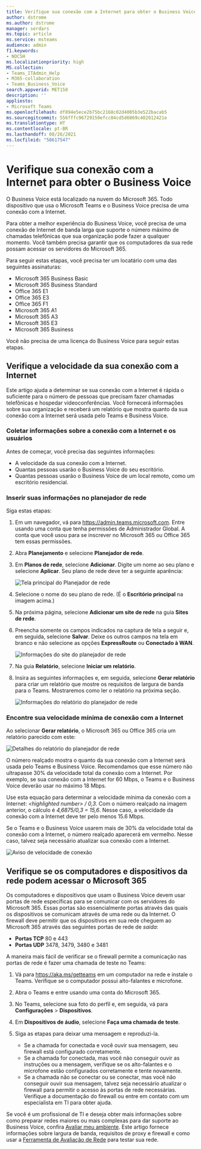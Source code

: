 ```yaml
---
title: Verifique sua conexão com a Internet para obter o Business Voice
author: dstrome
ms.author: dstrome
manager: serdars
ms.topic: article
ms.service: msteams
audience: admin
f1.keywords:
- NOCSH
ms.localizationpriority: high
MS.collection:
- Teams_ITAdmin_Help
- M365-collaboration
- Teams_Business_Voice
search.appverid: MET150
description: ''
appliesto:
- Microsoft Teams
ms.openlocfilehash: df894e5ece2b75bc2168c02d4005b3e522bacab5
ms.sourcegitcommit: 556fffc96729150efcc04cd5d6069c402012421e
ms.translationtype: HT
ms.contentlocale: pt-BR
ms.lasthandoff: 08/26/2021
ms.locfileid: "58617547"
---
```

# <a name="check-your-internet-connection-for-business-voice"></a>Verifique sua conexão com a Internet para obter o Business Voice

O Business Voice está localizado na nuvem do Microsoft 365. Todo dispositivo que usa o Microsoft Teams e o Business Voice precisa de uma conexão com a Internet.

Para obter a melhor experiência do Business Voice, você precisa de uma conexão de Internet de banda larga que suporte o número máximo de chamadas telefônicas que sua organização pode fazer a qualquer momento. Você também precisa garantir que os computadores da sua rede possam acessar os servidores do Microsoft 365.

Para seguir estas etapas, você precisa ter um locatário com uma das seguintes assinaturas:

* Microsoft 365 Business Basic
* Microsoft 365 Business Standard
* Office 365 E1
* Office 365 E3
* Office 365 F1
* Microsoft 365 A1
* Microsoft 365 A3
* Microsoft 365 E3
* Microsoft 365 Business

Você não precisa de uma licença do Business Voice para seguir estas etapas.

## <a name="check-your-internet-connection-speed"></a>Verifique a velocidade da sua conexão com a Internet

Este artigo ajuda a determinar se sua conexão com a Internet é rápida o suficiente para o número de pessoas que precisam fazer chamadas telefônicas e hospedar videoconferências. Você fornecerá informações sobre sua organização e receberá um relatório que mostra quanto da sua conexão com a Internet será usada pelo Teams e Business Voice.

### <a name="gather-information-about-your-internet-connection-and-users"></a>Coletar informações sobre a conexão com a Internet e os usuários

Antes de começar, você precisa das seguintes informações:

* A velocidade da sua conexão com a Internet.
* Quantas pessoas usarão o Business Voice do seu escritório.
* Quantas pessoas usarão o Business Voice de um local remoto, como um escritório residencial.

### <a name="enter-your-information-into-the-network-planner"></a>Inserir suas informações no planejador de rede

Siga estas etapas:

1. Em um navegador, vá para https://admin.teams.microsoft.com. Entre usando uma conta que tenha permissões de Administrador Global. A conta que você usou para se inscrever no Microsoft 365 ou Office 365 tem essas permissões.
2. Abra **Planejamento** e selecione **Planejador de rede**.
3. Em **Planos de rede**, selecione **Adicionar**. Digite um nome ao seu plano e selecione **Aplicar**. Seu plano de rede deve ter a seguinte aparência:

    ![Tela principal do Planejador de rede](../media/network-planner-main.png)
1. Selecione o nome do seu plano de rede. (É o **Escritório principal** na imagem acima.)
2. Na próxima página, selecione **Adicionar um site de rede** na guia **Sites de rede**.
3. Preencha somente os campos indicados na captura de tela a seguir e, em seguida, selecione **Salvar**. Deixe os outros campos na tela em branco e não selecione as opções **ExpressRoute** ou **Conectado à WAN**.

    ![Informações do site do planejador de rede](../media/network-planner-site-info.png)
1. Na guia **Relatório**, selecione **Iniciar um relatório**.
1. Insira as seguintes informações e, em seguida, selecione **Gerar relatório** para criar um relatório que mostre os requisitos de largura de banda para o Teams. Mostraremos como ler o relatório na próxima seção.

    ![Informações do relatório do planejador de rede](../media/network-planner-report-info.png)

### <a name="find-your-minimum-internet-connection-speed"></a>Encontre sua velocidade mínima de conexão com a Internet

Ao selecionar **Gerar relatório**, o Microsoft 365 ou Office 365 cria um relatório parecido com este:

![Detalhes do relatório do planejador de rede](../media/network-planner-report.png)

O número realçado mostra o quanto da sua conexão com a Internet será usada pelo Teams e Business Voice. Recomendamos que esse número não ultrapasse 30% da velocidade total da conexão com a Internet. Por exemplo, se sua conexão com a Internet for 60 Mbps, o Teams e o Business Voice deverão usar no máximo 18 Mbps.

Use esta equação para determinar a velocidade mínima da conexão com a Internet: *\<highlighted number> / 0,3*. Com o número realçado na imagem anterior, o cálculo é *4,6875/0,3 = 15,6*. Nesse caso, a velocidade da conexão com a Internet deve ter pelo menos 15.6 Mbps.

Se o Teams e o Business Voice usarem mais de 30% da velocidade total da conexão com a Internet, o número realçado aparecerá em vermelho. Nesse caso, talvez seja necessário atualizar sua conexão com a Internet.

![Aviso de velocidade de conexão](../media/network-planner-report-speed-warning.png)

## <a name="make-sure-the-computers-and-devices-on-your-network-can-reach-microsoft-365"></a>Verifique se os computadores e dispositivos da rede podem acessar o Microsoft 365

Os computadores e dispositivos que usam o Business Voice devem usar portas de rede específicas para se comunicar com os servidores do Microsoft 365. Essas portas são essencialmente portas através das quais os dispositivos se comunicam através de uma rede ou da Internet. O firewall deve permitir que os dispositivos em sua rede cheguem ao Microsoft 365 através das seguintes portas de rede de *saída*:

* **Portas TCP** 80 e 443
* **Portas UDP** 3478, 3479, 3480 e 3481

A maneira mais fácil de verificar se o firewall permite a comunicação nas portas de rede é fazer uma chamada de teste no Teams:

1. Vá para https://aka.ms/getteams em um computador na rede e instale o Teams. Verifique se o computador possui alto-falantes e microfone.
2. Abra o Teams e entre usando uma conta do Microsoft 365.
3. No Teams, selecione sua foto do perfil e, em seguida, vá para **Configurações** > **Dispositivos**.
4. Em **Dispositivos de áudio**, selecione **Faça uma chamada de teste**.
5. Siga as etapas para deixar uma mensagem e reproduzi-la.

   * Se a chamada for conectada e você ouvir sua mensagem, seu firewall está configurado corretamente.
   * Se a chamada for conectada, mas você não conseguir ouvir as instruções ou a mensagem, verifique se os alto-falantes e o microfone estão configurados corretamente e tente novamente.
   * Se a chamada não se conectar ou se conectar, mas você não conseguir ouvir sua mensagem, talvez seja necessário atualizar o firewall para permitir o acesso às portas de rede necessárias. Verifique a documentação do firewall ou entre em contato com um especialista em TI para obter ajuda.

 Se você é um profissional de TI e deseja obter mais informações sobre como preparar redes maiores ou mais complexas para dar suporte ao Business Voice, confira [Avaliar meu ambiente](../3-envision-evaluate-my-environment.md). Este artigo fornece informações sobre largura de banda, requisitos de proxy e firewall e como usar a [Ferramenta de Avaliação de Rede](../3-envision-evaluate-my-environment.md#test-the-network) para testar sua rede.

